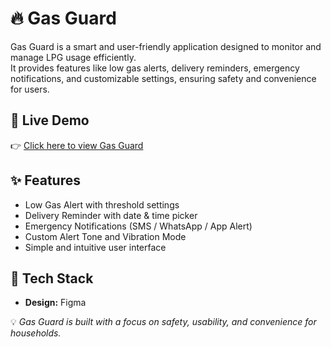 # 🔥 Gas Guard  

Gas Guard is a smart and user-friendly application designed to monitor and manage LPG usage efficiently.  
It provides features like low gas alerts, delivery reminders, emergency notifications, and customizable settings, ensuring safety and convenience for users.  

## 🚀 Live Demo  
👉 [Click here to view Gas Guard](https://www.figma.com/proto/VeEPdmJskvAlpZqFjbxETg/Untitled?node-id=0-1&t=tTESFtJtmS8gMDgI-1)  

## ✨ Features  
- Low Gas Alert with threshold settings  
- Delivery Reminder with date & time picker  
- Emergency Notifications (SMS / WhatsApp / App Alert)  
- Custom Alert Tone and Vibration Mode  
- Simple and intuitive user interface  

## 📌 Tech Stack  
- **Design:** Figma  


💡 *Gas Guard is built with a focus on safety, usability, and convenience for households.*
